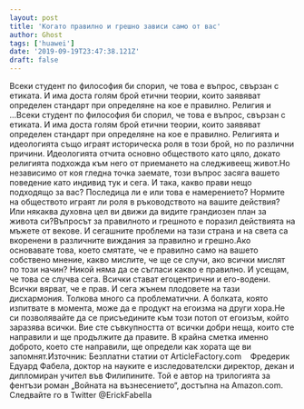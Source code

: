 ```yaml
---
layout: post
title: 'Когато правилно и грешно зависи само от вас'
author: Ghost
tags: ['huawei']
date: '2019-09-19T23:47:38.121Z'
draft: false
---
```


Всеки студент по философия би спорил, че това е въпрос, свързан с етиката. И има доста голям брой етични теории, които заявяват определен стандарт при определяне на кое е правилно. Религия и ...Всеки студент по философия би спорил, че това е въпрос, свързан с етиката. И има доста голям брой етични теории, които заявяват определен стандарт при определяне на кое е правилно. Религията и идеологията също играят историческа роля в този брой, но по различни причини. Идеологията отчита основно обществото като цяло, докато религията подхожда към него от приемането на следживеещ живот.Но независимо от коя гледна точка заемате, този въпрос засяга вашето поведение като индивид тук и сега. И така, какво прави нещо подходящо за вас? Последица ли е или това е намерението? Нормите на обществото играят ли роля в ръководството на вашите действия? Или някаква духовна цел ви движи да видите грандиозен план за живота си?Въпросът за правилното и грешното е поразил действията на мъжете от векове. И сегашните проблеми на тази страна и на света са вкоренени в различните виждания за правилно и грешно.Ако основавате това, което смятате, че е правилно само на вашето собствено мнение, какво мислите, че ще се случи, ако всички мислят по този начин? Никой няма да се съгласи какво е правилно. И усещам, че това се случва сега. Всички стават егоцентрични и его-водени. Всички вярват, че е прав. И сега жънем плодовете на тази дисхармония. Толкова много са проблематични. А болката, която изпитвате в момента, може да е продукт на егоизма на други хора.Не си позволявайте да се присъедините към този потоп от егоизъм, който заразява всички. Вие сте съвкупността от всички добри неща, които сте направили и ще продължите да правите. В крайна сметка именно доброто, което сте направили, ще определи как хората ще ви запомнят.Източник: Безплатни статии от ArticleFactory.com    Фредерик Едуард Фабела, доктор на науките е изследователски директор, декан и дипломиран учител във Филипините. Той е автор на трилогията за фентъзи роман „Войната на възнесението“, достъпна на Amazon.com. Следвайте го в Twitter @ErickFabella
